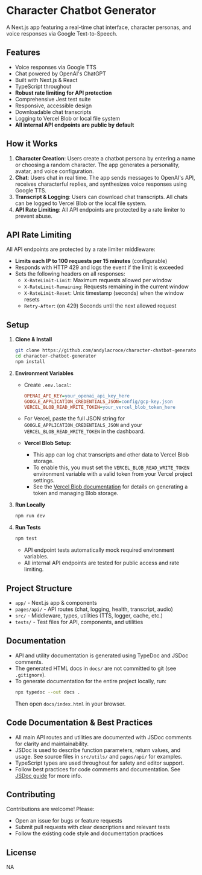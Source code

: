 # Character Chatbot Generator

A Next.js app featuring a real-time chat interface, character personas, and voice responses via Google Text-to-Speech.

## Features

- Voice responses via Google TTS
- Chat powered by OpenAI's ChatGPT
- Built with Next.js & React
- TypeScript throughout
- **Robust rate limiting for API protection**
- Comprehensive Jest test suite
- Responsive, accessible design
- Downloadable chat transcripts
- Logging to Vercel Blob or local file system
- **All internal API endpoints are public by default**

## How it Works

1. **Character Creation**: Users create a chatbot persona by entering a name or choosing a random character. The app generates a personality, avatar, and voice configuration.
2. **Chat**: Users chat in real time. The app sends messages to OpenAI's API, receives characterful replies, and synthesizes voice responses using Google TTS.
3. **Transcript & Logging**: Users can download chat transcripts. All chats can be logged to Vercel Blob or the local file system.
4. **API Rate Limiting**: All API endpoints are protected by a rate limiter to prevent abuse.

## API Rate Limiting

All API endpoints are protected by a rate limiter middleware:

- **Limits each IP to 100 requests per 15 minutes** (configurable)
- Responds with HTTP 429 and logs the event if the limit is exceeded
- Sets the following headers on all responses:
  - `X-RateLimit-Limit`: Maximum requests allowed per window
  - `X-RateLimit-Remaining`: Requests remaining in the current window
  - `X-RateLimit-Reset`: Unix timestamp (seconds) when the window resets
  - `Retry-After`: (on 429) Seconds until the next allowed request

## Setup

1. **Clone & Install**
   ```bash
   git clone https://github.com/andylacroce/character-chatbot-generator.git
   cd character-chatbot-generator
   npm install
   ```
2. **Environment Variables**

   - Create `.env.local`:
     ```ini
     OPENAI_API_KEY=your_openai_api_key_here
     GOOGLE_APPLICATION_CREDENTIALS_JSON=config/gcp-key.json
     VERCEL_BLOB_READ_WRITE_TOKEN=your_vercel_blob_token_here
     ```
   - For Vercel, paste the full JSON string for `GOOGLE_APPLICATION_CREDENTIALS_JSON` and your `VERCEL_BLOB_READ_WRITE_TOKEN` in the dashboard.

   - **Vercel Blob Setup:**
     - This app can log chat transcripts and other data to Vercel Blob storage.
     - To enable this, you must set the `VERCEL_BLOB_READ_WRITE_TOKEN` environment variable with a valid token from your Vercel project settings.
     - See the [Vercel Blob documentation](https://vercel.com/docs/storage/vercel-blob/quickstart) for details on generating a token and managing Blob storage.

3. **Run Locally**

   ```bash
   npm run dev
   ```

4. **Run Tests**
   ```bash
   npm test
   ```
   - API endpoint tests automatically mock required environment variables.
   - All internal API endpoints are tested for public access and rate limiting.

## Project Structure

- `app/` - Next.js app & components
- `pages/api/` - API routes (chat, logging, health, transcript, audio)
- `src/` - Middleware, types, utilities (TTS, logger, cache, etc.)
- `tests/` - Test files for API, components, and utilities

## Documentation

- API and utility documentation is generated using TypeDoc and JSDoc comments.
- The generated HTML docs in `docs/` are not committed to git (see `.gitignore`).
- To generate documentation for the entire project locally, run:
  ```bash
  npx typedoc --out docs .
  ```
  Then open `docs/index.html` in your browser.

## Code Documentation & Best Practices

- All main API routes and utilities are documented with JSDoc comments for clarity and maintainability.
- JSDoc is used to describe function parameters, return values, and usage. See source files in `src/utils/` and `pages/api/` for examples.
- TypeScript types are used throughout for safety and editor support.
- Follow best practices for code comments and documentation. See [JSDoc guide](https://jsdoc.app/) for more info.

## Contributing

Contributions are welcome! Please:
- Open an issue for bugs or feature requests
- Submit pull requests with clear descriptions and relevant tests
- Follow the existing code style and documentation practices

## License

NA
